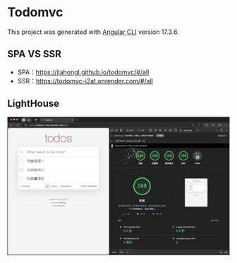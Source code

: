 # Todomvc

This project was generated with [Angular CLI](https://github.com/angular/angular-cli) version 17.3.6.

## SPA VS SSR

- SPA：https://jiahongl.github.io/todomvc/#/all
- SSR：https://todomvc-i2at.onrender.com/#/all

## LightHouse

![alt text](image.png)
